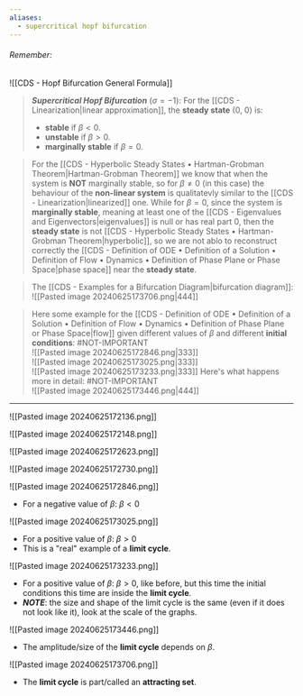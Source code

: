 ```yaml
---
aliases:
  - supercritical hopf bifurcation
---
```

###### *Remember*:

![[CDS - Hopf Bifurcation General Formula]]

> ***Supercritical Hopf Bifurcation*** $(\sigma = -1)$:
> For the [[CDS - Linearization|linear approximation]], the **steady state** $(0,\ 0)$ is:
> - **stable** if $\beta \lt 0$.
> - **unstable** if $\beta \gt 0$.
> - **marginally stable** if $\beta = 0$.

> For the [[CDS - Hyperbolic Steady States • Hartman-Grobman Theorem|Hartman-Grobman Theorem]] we know that when the system is **NOT** marginally stable, so for $\beta \neq 0$ (in this case) the behaviour of the **non-linear system** is qualitatevly similar to the [[CDS - Linearization|linearized]] one.
> While for $\beta = 0$, since the system is **marginally stable**, meaning at least one of the [[CDS - Eigenvalues and Eigenvectors|eigenvalues]] is null or has real part $0$, then the **steady state** is not [[CDS - Hyperbolic Steady States • Hartman-Grobman Theorem|hyperbolic]], so we are not ablo to reconstruct correctly the [[CDS - Definition of ODE • Definition of a Solution • Definition of Flow • Dynamics • Definition of Phase Plane or Phase Space|phase space]] near the **steady state**.

> The [[CDS - Examples for a Bifurcation Diagram|bifurcation diagram]]:<br>![[Pasted image 20240625173706.png|444]]

> Here some example for the [[CDS - Definition of ODE • Definition of a Solution • Definition of Flow • Dynamics • Definition of Phase Plane or Phase Space|flow]] given different values of $\beta$ and different **initial conditions**: #NOT-IMPORTANT <br>![[Pasted image 20240625172846.png|333]]<br>![[Pasted image 20240625173025.png|333]]<br>![[Pasted image 20240625173233.png|333]]
> Here's what happens more in detail: #NOT-IMPORTANT <br>![[Pasted image 20240625173446.png|444]]

----

![[Pasted image 20240625172136.png]]

![[Pasted image 20240625172148.png]]

![[Pasted image 20240625172623.png]]

![[Pasted image 20240625172730.png]]

![[Pasted image 20240625172846.png]]
- For a negative value of $\beta$: $\beta < 0$

![[Pasted image 20240625173025.png]]
- For a positive value of $\beta$: $\beta > 0$
- This is a "real" example of a **limit cycle**.

![[Pasted image 20240625173233.png]]
- For a positive value of $\beta$: $\beta > 0$, like before, but this time the initial conditions this time are inside the **limit cycle**.
- ***NOTE***: the size and shape of the limit cycle is the same (even if it does not look like it), look at the scale of the graphs.

![[Pasted image 20240625173446.png]]
- The amplitude/size of the **limit cycle** depends on $\beta$.

![[Pasted image 20240625173706.png]]
- The **limit cycle** is part/called an **attracting set**.